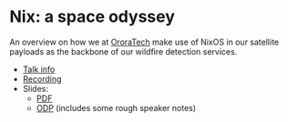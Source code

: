 # Nix: a space odyssey

An overview on how we at [OroraTech](https://ororatech.com/) make use of NixOS in our satellite payloads as the backbone
of our wildfire detection services.

* [Talk info](https://talks.nixcon.org/nixcon-2022/talk/HG3LAS/)
* [Recording](https://youtu.be/-hsxXBabdX0?t=21330)
* Slides:
  * [PDF](./Nix%20a%20space%20odyssey.pdf)
  * [ODP](./Nix%20a%20space%20odyssey.odp) (includes some rough speaker notes)
